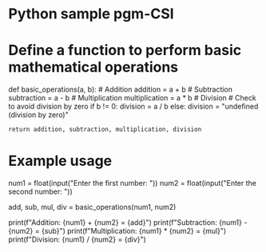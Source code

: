 # Python sample pgm-CSI 

# Define a function to perform basic mathematical operations
def basic_operations(a, b):
    # Addition
    addition = a + b
    # Subtraction
    subtraction = a - b
    # Multiplication
    multiplication = a * b
    # Division
    # Check to avoid division by zero
    if b != 0:
        division = a / b
    else:
        division = "undefined (division by zero)"
    
    return addition, subtraction, multiplication, division

# Example usage
num1 = float(input("Enter the first number: "))
num2 = float(input("Enter the second number: "))

add, sub, mul, div = basic_operations(num1, num2)

print(f"Addition: {num1} + {num2} = {add}")
print(f"Subtraction: {num1} - {num2} = {sub}")
print(f"Multiplication: {num1} * {num2} = {mul}")
print(f"Division: {num1} / {num2} = {div}")
